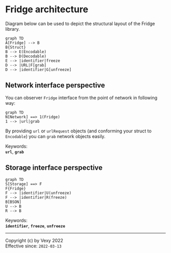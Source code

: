 # Fridge architecture
Diagram below can be used to depict the structural layout of the Fridge library.  

```mermaid
graph TD
A[Fridge] --> B
B{Struct}
B --> E(Encodable)
B --> D(Decodable)
E --> |identifier|freeze
D --> |URL|F[grab]
D --> |identifier|G[unfreeze]
```

## Network interface perspective
You can observer `Fridge` interface from the point of network in following way:  

```mermaid
graph TD
N[Network] ==> 1(Fridge)
1 --> |url|grab
```

By providing `url` or `urlRequest` objects (and conforming your struct to `Encodable`) you can `grab` network objects easily.

Keywords:  
**`url`**, **`grab`**

## Storage interface perspective
```mermaid
graph TD
S[Storage] ==> F
F{Fridge}
F --> |identifier|U(unfreeze)
F --> |identifier|R(freeze)
B[BSON]
U --> B
R --> B
```

Keywords:  
**`identifier`**, **`freeze`**, **`unfreeze`**

---  
Copyright (c) by Vexy 2022  
Effective since: `2022-03-13`
